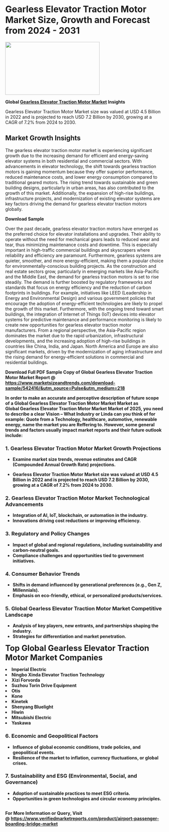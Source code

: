 <H1>Gearless Elevator Traction Motor Market Size, Growth and Forecast from 2024 - 2031</H1><img class="aligncenter size-medium wp-image-584254" src="https://thirdeyenews.in/wp-content/uploads/2024/09/Global-Market-Research-300x168.jpeg" alt="" width="300" height="168" /><p><strong>Global&nbsp;<a href="https://www.marketsizeandtrends.com/download-sample/542416/&amp;utm_source=Pulse&amp;utm_medium=218">Gearless Elevator Traction Motor Market</a> Insights</strong></p><p>Gearless Elevator Traction Motor Market size was valued at USD 4.5 Billion in 2022 and is projected to reach USD 7.2 Billion by 2030, growing at a CAGR of 7.2% from 2024 to 2030.</p><p><h2>Market Growth Insights</h2> <p>The gearless elevator traction motor market is experiencing significant growth due to the increasing demand for efficient and energy-saving elevator systems in both residential and commercial sectors. With advancements in elevator technology, the shift towards gearless traction motors is gaining momentum because they offer superior performance, reduced maintenance costs, and lower energy consumption compared to traditional geared motors. The rising trend towards sustainable and green building designs, particularly in urban areas, has also contributed to the growth of this market. Additionally, the expansion of high-rise buildings, infrastructure projects, and modernization of existing elevator systems are key factors driving the demand for gearless elevator traction motors globally.</p> <p><strong>Download Sample</strong></p> <p>Over the past decade, gearless elevator traction motors have emerged as the preferred choice for elevator installations and upgrades. Their ability to operate without the need for mechanical gears leads to reduced wear and tear, thus minimizing maintenance costs and downtime. This is especially important in high-traffic commercial buildings and skyscrapers where reliability and efficiency are paramount. Furthermore, gearless systems are quieter, smoother, and more energy-efficient, making them a popular choice for environmentally-conscious building projects. As the construction and real estate sectors grow, particularly in emerging markets like Asia-Pacific and the Middle East, the demand for gearless traction motors is set to rise steadily. The demand is further boosted by regulatory frameworks and standards that focus on energy efficiency and the reduction of carbon footprints in buildings. For example, initiatives like LEED (Leadership in Energy and Environmental Design) and various government policies that encourage the adoption of energy-efficient technologies are likely to propel the growth of this market. Furthermore, with the ongoing trend toward smart buildings, the integration of Internet of Things (IoT) devices into elevator systems for predictive maintenance and performance monitoring is likely to create new opportunities for gearless elevator traction motor manufacturers. From a regional perspective, the Asia-Pacific region dominates the market due to the rapid urbanization, infrastructural developments, and the increasing adoption of high-rise buildings in countries like China, India, and Japan. North America and Europe are also significant markets, driven by the modernization of aging infrastructure and the rising demand for energy-efficient solutions in commercial and residential buildings.</p> <p><strong></p><p><span class=""><strong>Download Full PDF Sample Copy of Global Gearless Elevator Traction Motor Market Report</strong> @ <a href="https://www.marketsizeandtrends.com/download-sample/542416/&amp;utm_source=Pulse&amp;utm_medium=218" target="_blank">https://www.marketsizeandtrends.com/download-sample/542416/&amp;utm_source=Pulse&amp;utm_medium=218</a></span></p><p>In order to make an accurate and perceptive description of future scope of a Global&nbsp;Gearless Elevator Traction Motor Market Market as Global&nbsp;Gearless Elevator Traction Motor Market Market of 2025, you need to describe a clear Vision &ndash; What Industry or Linda can you think of for example: Quote from a Technology, healthcare, automotive, renewable energy, name the market you are Reffering to. However, some general trends and factors usually impact market reports and their future outlook include:</p><h3>1.&nbsp;<strong>Gearless Elevator Traction Motor Market Growth Projections</strong></h3><ul><li>Examine market size trends, revenue estimates and CAGR (Compounded Annual Growth Rate) projections.</li><li><p>Gearless Elevator Traction Motor Market size was valued at USD 4.5 Billion in 2022 and is projected to reach USD 7.2 Billion by 2030, growing at a CAGR of 7.2% from 2024 to 2030.</p></li></ul><h3>2.&nbsp;<strong>Gearless Elevator Traction Motor Market Technological Advancements</strong></h3><ul><li>Integration of AI, IoT, blockchain, or automation in the industry.</li><li>Innovations driving cost reductions or improving efficiency.</li></ul><h3>3.&nbsp;<strong>Regulatory and Policy Changes</strong></h3><ul><li>Impact of global and regional regulations, including sustainability and carbon-neutral goals.</li><li>Compliance challenges and opportunities tied to government initiatives.</li></ul><h3>4.&nbsp;<strong>Consumer Behavior Trends</strong></h3><ul><li>Shifts in demand influenced by generational preferences (e.g., Gen Z, Millennials).</li><li>Emphasis on eco-friendly, ethical, or personalized products/services.</li></ul><h3>5.&nbsp;<strong>Global Gearless Elevator Traction Motor Market Competitive Landscape</strong></h3><ul><li>Analysis of key players, new entrants, and partnerships shaping the industry.</li><li>Strategies for differentiation and market penetration.</li></ul><p data-pm-slice="1 1 []"><span style="color: inherit; font-family: inherit; font-size: 25px;">Top Global Gearless Elevator Traction Motor Market Companies</span></p><div class="" data-test-id=""><p><li>Imperial Electric</li><li> Ningbo Xinda Elevator Traction Technology</li><li> Xizi Forvorda</li><li> Suzhou Torin Drive Equipment</li><li> Otis</li><li> Kone</li><li> Kinetek</li><li> Shenyang Bluelight</li><li> Hiwin</li><li> Mitsubishi Electric</li><li> Yaskawa</li></p></div><h3>6.&nbsp;<strong>Economic and Geopolitical Factors</strong></h3><ul><li>Influence of global economic conditions, trade policies, and geopolitical events.</li><li>Resilience of the market to inflation, currency fluctuations, or global crises.</li></ul><h3>7.&nbsp;<strong>Sustainability and ESG (Environmental, Social, and Governance)</strong></h3><ul><li>Adoption of sustainable practices to meet ESG criteria.</li><li>Opportunities in green technologies and circular economy principles.</li></ul><h2><strong style="font-size: 14px;">For More Information or Query, Visit @&nbsp;</strong><a style="background-color: #ffffff; font-size: 14px;" href="https://www.marketsizeandtrends.com/report/gearless-elevator-traction-motor-market/" target="_blank">https://www.verifiedmarketreports.com/product/airport-passenger-boarding-bridge-market</a></h2>
